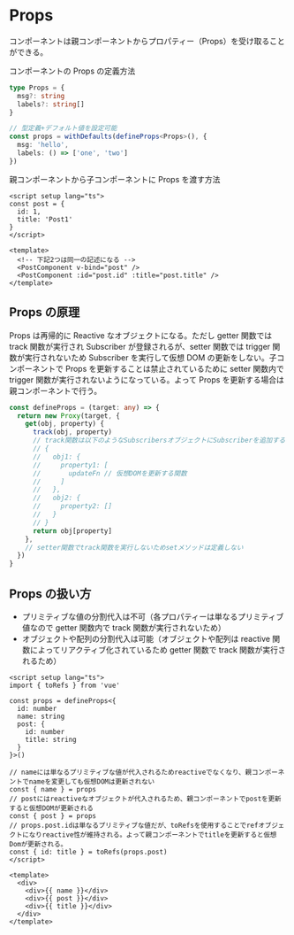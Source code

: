 # Props

コンポーネントは親コンポーネントからプロパティー（Props）を受け取ることができる。

コンポーネントの Props の定義方法

```TypeScript
type Props = {
  msg?: string
  labels?: string[]
}

// 型定義+デフォルト値を設定可能
const props = withDefaults(defineProps<Props>(), {
  msg: 'hello',
  labels: () => ['one', 'two']
})
```

親コンポーネントから子コンポーネントに Props を渡す方法

```Vue
<script setup lang="ts">
const post = {
  id: 1,
  title: 'Post1'
}
</script>

<template>
  <!-- 下記2つは同一の記述になる -->
  <PostComponent v-bind="post" />
  <PostComponent :id="post.id" :title="post.title" />
</template>
```

## Props の原理

Props は再帰的に Reactive なオブジェクトになる。ただし getter 関数では track 関数が実行され Subscriber が登録されるが、setter 関数では trigger 関数が実行されないため Subscriber を実行して仮想 DOM の更新をしない。子コンポーネントで Props を更新することは禁止されているために setter 関数内で trigger 関数が実行されないようになっている。よって Props を更新する場合は親コンポーネントで行う。

```TypeScript
const defineProps = (target: any) => {
  return new Proxy(target, {
    get(obj, property) {
      track(obj, property)
      // track関数は以下のようなSubscribersオブジェクトにSubscriberを追加する
      // {
      //   obj1: {
      //     property1: [
      //       updateFn // 仮想DOMを更新する関数
      //     ]
      //   },
      //   obj2: {
      //     property2: []
      //   }
      // }
      return obj[property]
    },
    // setter関数でtrack関数を実行しないためsetメソッドは定義しない
  })
}
```

## Props の扱い方

- プリミティブな値の分割代入は不可（各プロパティーは単なるプリミティブ値なので getter 関数内で track 関数が実行されないため）
- オブジェクトや配列の分割代入は可能（オブジェクトや配列は reactive 関数によってリアクティブ化されているため getter 関数で track 関数が実行されるため）

```Vue
<script setup lang="ts">
import { toRefs } from 'vue'

const props = defineProps<{
  id: number
  name: string
  post: {
    id: number
    title: string
  }
}>()

// nameには単なるプリミティブな値が代入されるためreactiveでなくなり、親コンポーネントでnameを変更しても仮想DOMは更新されない
const { name } = props
// postにはreactiveなオブジェクトが代入されるため、親コンポーネントでpostを更新すると仮想DOMが更新される
const { post } = props
// props.post.idは単なるプリミティブな値だが、toRefsを使用することでrefオブジェクトになりreactive性が維持される。よって親コンポーネントでtitleを更新すると仮想Domが更新される。
const { id: title } = toRefs(props.post)
</script>

<template>
  <div>
    <div>{{ name }}</div>
    <div>{{ post }}</div>
    <div>{{ title }}</div>
  </div>
</template>
```
